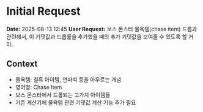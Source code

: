# Initial Request

**Date:** 2025-08-13 12:45
**User Request:** 보스 몬스터 물욕템(chase item) 드롭과 관련해서, 이 기댓값과 드롭률을 추가했을 때의 추가 기댓값을 보여줄 수 있도록 할 거야.

## Context
- 물욕템: 칠흑 아이템, 연마석 등을 아우르는 개념
- 영어명: Chase Item
- 보스 몬스터에서 드롭되는 고가치 아이템들
- 기존 계산기에 물욕템 관련 기댓값 계산 기능 추가 필요